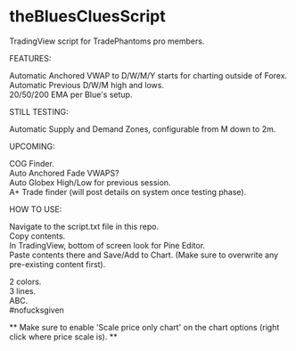 # theBluesCluesScript
TradingView script for TradePhantoms pro members. 
    
FEATURES:
    
Automatic Anchored VWAP to D/W/M/Y starts for charting outside of Forex.  
Automatic Previous D/W/M high and lows.  
20/50/200 EMA per Blue's setup.  
    
STILL TESTING: 
    
Automatic Supply and Demand Zones, configurable from M down to 2m.  
    
UPCOMING:  

COG Finder.      
Auto Anchored Fade VWAPS?  
Auto Globex High/Low for previous session.  
A+ Trade finder (will post details on system once testing phase).  
    
HOW TO USE: 
    
Navigate to the script.txt file in this repo.    
Copy contents.  
In TradingView, bottom of screen look for Pine Editor.  
Paste contents there and Save/Add to Chart. (Make sure to overwrite any pre-existing content first).  
    
2 colors.  
3 lines.   
ABC.  
#nofucksgiven   
    
** Make sure to enable 'Scale price only chart' on the chart options (right click where price scale is). **
